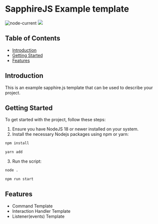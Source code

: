 # SapphireJS Example template

![node-current](https://img.shields.io/node/v/%40sapphire%2Fframework)
![](https://img.shields.io/badge/version-1.0.0-brightgreen.svg)




## Table of Contents

- [Introduction](#introduction)
- [Getting Started](#getting-started)
- [Features](#features)






## Introduction

This is an example sapphire.js template that can be used to describe your project.






## Getting Started

To get started with the project, follow these steps:

1. Ensure you have NodeJS 18 or newer installed on your system.
2. Install the necessary Nodejs packages using npm or yarn:

```bash
npm install
```
```bash
yarn add
```

3. Run the script:

```bash
node .
```
```bash
npm run start
```





## Features

- Command Template
- Interaction Handler Template
- Listener(events) Template


